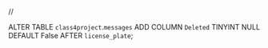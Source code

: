 //

ALTER TABLE `class4project`.`messages` ADD COLUMN `Deleted` TINYINT NULL DEFAULT False AFTER `license_plate`;

